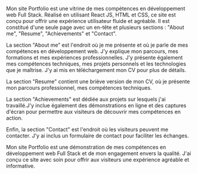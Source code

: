 Mon site Portfolio est une vitrine de mes compétences en développement web Full Stack. Réalisé en utilisant React JS, HTML et CSS, ce site est conçu pour offrir une expérience utilisateur fluide et agréable. Il est constitué d'une seule page avec un en-tête et plusieurs sections : "About me", "Resume", "Achievements" et "Contact".

La section "About me" est l'endroit où je me présente et où je parle de mes compétences en développement web. J'y explique mon parcours, mes formations et mes expériences professionnelles. J'y présente également mes compétences techniques, mes projets personnels et les technologies que je maîtrise. J'y ai mis en téléchargement mon CV pour plus de détails.

La section "Resume" contient une briève version de mon CV, où je présente mon parcours professionnel, mes compétences techniques.

La section "Achievements" est dédiée aux projets sur lesquels j'ai travaillé.J'y inclue également des démonstrations en ligne et des captures d'écran pour permettre aux visiteurs de découvrir mes compétences en action.

Enfin, la section "Contact" est l'endroit où les visiteurs peuvent me contacter. J'y ai inclus un formulaire de contact pour faciliter les échanges.

Mon site Portfolio est une démonstration de mes compétences en développement web Full Stack et de mon engagement envers la qualité. J'ai conçu ce site avec soin pour offrir aux visiteurs une expérience agréable et informative.

